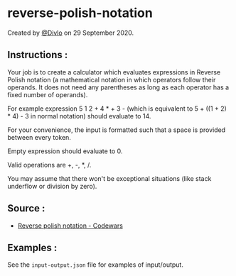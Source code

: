 # reverse-polish-notation

Created by [@Divlo](https://github.com/Divlo) on 29 September 2020.

## Instructions :

Your job is to create a calculator which evaluates expressions in Reverse Polish notation (a mathematical notation in which operators follow their operands. It does not need any parentheses as long as each operator has a fixed number of operands).

For example expression 5 1 2 + 4 * + 3 - (which is equivalent to 5 + ((1 + 2) * 4) - 3 in normal notation) should evaluate to 14.

For your convenience, the input is formatted such that a space is provided between every token.

Empty expression should evaluate to 0.

Valid operations are +, -, *, /.

You may assume that there won't be exceptional situations (like stack underflow or division by zero).

## Source :

- [Reverse polish notation - Codewars](https://www.codewars.com/kata/52f78966747862fc9a0009ae)

## Examples :

See the `input-output.json` file for examples of input/output.
